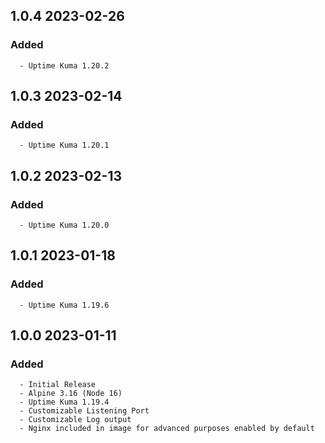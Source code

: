 ## 1.0.4 2023-02-26 <dave at tiredofit dot ca>

   ### Added
      - Uptime Kuma 1.20.2


## 1.0.3 2023-02-14 <dave at tiredofit dot ca>

   ### Added
      - Uptime Kuma 1.20.1


## 1.0.2 2023-02-13 <dave at tiredofit dot ca>

   ### Added
      - Uptime Kuma 1.20.0


## 1.0.1 2023-01-18 <dave at tiredofit dot ca>

   ### Added
      - Uptime Kuma 1.19.6


## 1.0.0 2023-01-11 <dave at tiredofit dot ca>

   ### Added
      - Initial Release
      - Alpine 3.16 (Node 16)
      - Uptime Kuma 1.19.4
      - Customizable Listening Port
      - Customizable Log output
      - Nginx included in image for advanced purposes enabled by default


